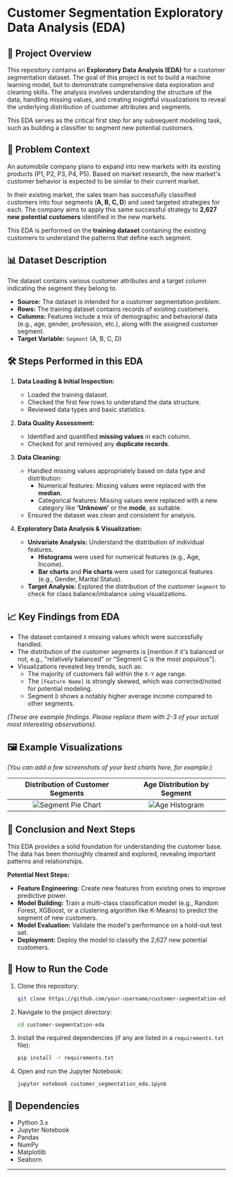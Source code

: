 # Customer Segmentation Exploratory Data Analysis (EDA)

## 📖 Project Overview

This repository contains an **Exploratory Data Analysis (EDA)** for a customer segmentation dataset. The goal of this project is not to build a machine learning model, but to demonstrate comprehensive data exploration and cleaning skills. The analysis involves understanding the structure of the data, handling missing values, and creating insightful visualizations to reveal the underlying distribution of customer attributes and segments.

This EDA serves as the critical first step for any subsequent modeling task, such as building a classifier to segment new potential customers.

## 🧩 Problem Context

An automobile company plans to expand into new markets with its existing products (P1, P2, P3, P4, P5). Based on market research, the new market's customer behavior is expected to be similar to their current market.

In their existing market, the sales team has successfully classified customers into four segments (**A, B, C, D**) and used targeted strategies for each. The company aims to apply this same successful strategy to **2,627 new potential customers** identified in the new markets.

This EDA is performed on the **training dataset** containing the existing customers to understand the patterns that define each segment.

## 📊 Dataset Description

The dataset contains various customer attributes and a target column indicating the segment they belong to.

*   **Source:** The dataset is intended for a customer segmentation problem.
*   **Rows:** The training dataset contains records of existing customers.
*   **Columns:** Features include a mix of demographic and behavioral data (e.g., age, gender, profession, etc.), along with the assigned customer segment.
*   **Target Variable:** `Segment` (A, B, C, D)

## 🛠️ Steps Performed in this EDA

1.  **Data Loading & Initial Inspection:**
    *   Loaded the training dataset.
    *   Checked the first few rows to understand the data structure.
    *   Reviewed data types and basic statistics.

2.  **Data Quality Assessment:**
    *   Identified and quantified **missing values** in each column.
    *   Checked for and removed any **duplicate records**.

3.  **Data Cleaning:**
    *   Handled missing values appropriately based on data type and distribution:
        *   Numerical features: Missing values were replaced with the **median**.
        *   Categorical features: Missing values were replaced with a new category like **'Unknown'** or the **mode**, as suitable.
    *   Ensured the dataset was clean and consistent for analysis.

4.  **Exploratory Data Analysis & Visualization:**
    *   **Univariate Analysis:** Understand the distribution of individual features.
        *   **Histograms** were used for numerical features (e.g., Age, Income).
        *   **Bar charts** and **Pie charts** were used for categorical features (e.g., Gender, Marital Status).
    *   **Target Analysis:** Explored the distribution of the customer `Segment` to check for class balance/imbalance using visualizations.

## 📈 Key Findings from EDA

*   The dataset contained `X` missing values which were successfully handled.
*   The distribution of the customer segments is [mention if it's balanced or not, e.g., "relatively balanced" or "Segment C is the most populous"].
*   Visualizations revealed key trends, such as:
    *   The majority of customers fall within the `X-Y` age range.
    *   The `[Feature Name]` is strongly skewed, which was corrected/noted for potential modeling.
    *   Segment `D` shows a notably higher average income compared to other segments.

*(These are example findings. Please replace them with 2-3 of your actual most interesting observations).*

## 🖼️ Example Visualizations

*(You can add a few screenshots of your best charts here, for example:)*

| Distribution of Customer Segments | Age Distribution by Segment |
| :-------------------------------: | :-------------------------: |
| ![Segment Pie Chart](images/segment_pie.png) | ![Age Histogram](images/age_hist.png)  |

## 🔮 Conclusion and Next Steps

This EDA provides a solid foundation for understanding the customer base. The data has been thoroughly cleaned and explored, revealing important patterns and relationships.

**Potential Next Steps:**
*   **Feature Engineering:** Create new features from existing ones to improve predictive power.
*   **Model Building:** Train a multi-class classification model (e.g., Random Forest, XGBoost, or a clustering algorithm like K-Means) to predict the segment of new customers.
*   **Model Evaluation:** Validate the model's performance on a hold-out test set.
*   **Deployment:** Deploy the model to classify the 2,627 new potential customers.

## 🚀 How to Run the Code

1.  Clone this repository:
    ```bash
    git clone https://github.com/your-username/customer-segmentation-eda.git
    ```
2.  Navigate to the project directory:
    ```bash
    cd customer-segmentation-eda
    ```
3.  Install the required dependencies (if any are listed in a `requirements.txt` file):
    ```bash
    pip install -r requirements.txt
    ```
4.  Open and run the Jupyter Notebook:
    ```bash
    jupyter notebook customer_segmentation_eda.ipynb
    ```

## 📝 Dependencies

*   Python 3.x
*   Jupyter Notebook
*   Pandas
*   NumPy
*   Matplotlib
*   Seaborn


---
